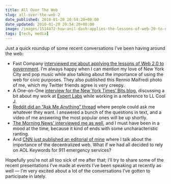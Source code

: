 ```yaml
---
title: All Over The Web
slug: all-over-the-web-2
date_published: 2010-01-20 20:54:20+00:00
date_updated: 2010-01-20 20:54:20+00:00
image: /images/1514472-how-anil-dash-applies-the-lessons-of-web-20-to-government-rotator.webp
tags: [tech, media]
---
```

Just a quick roundup of some recent conversations I’ve been having around the web:

- Fast Company [interviewed me about applying the lessons of Web 2.0 to government](https://www.fastcompany.com/1514472/how-anil-dash-applies-lessons-web-20-government). I’m always happy when I can mention my love of New York City and pop music while also talking about the importance of using the web for civic purposes. They also published this Rennio Maifredi photo of me, which my Twitter friends agree is very creepy.
- A One-on-One [interview for the New York Times’ Bits blog](http://bits.blogs.nytimes.com/2010/01/13/one-to-one-anil-dash-of-expert-labs-and-six-apart/), discussing a bit about my work at [Expert Labs](http://expertlabs.org/) while working in a reference to LL Cool J.
- [Reddit did an “Ask Me Anything” thread](http://www.reddit.com/r/blog/comments/aq2xt/anil_dash_ask_him_anything/) where people could ask me whatever they want. I answered a bunch of the questions in text, and a video of me answering the most popular ones will be up shortly.
- [The Morning News’ interviewed me as well](http://talks.themorningnews.org/2010/01/anil-dash.php), and I must have been in a mood at the time, because it kind of ends with some uncharacteristic ranting.
- And [CNN just published an editorial of mine](http://www.cnn.com/2010/OPINION/01/22/dash.twitter.shutdown/) where I talk about the importance of the decentralized web. What if we had all decided to rely on AOL Keywords for 911 emergency services?

Hopefully you’re not all too sick of me after that; I’ll try to share some of the recent presentations I’ve made at events I’ve been speaking at recently as well — I’m very excited about a lot of the conversations I’ve gotten to participate in lately.
